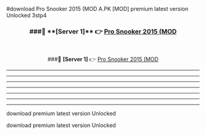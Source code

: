 #download Pro Snooker 2015 (MOD A.PK [MOD] premium latest version Unlocked 3stp4 



<div align="center">
<h3>###🔹 **[Server 1]** 👉 <a href="https://download1apk.web.app/">Pro Snooker 2015 (MOD</a></h3><br>


###🔹 **[Server 1]** 👉 <a href="https://download1apk.web.app/">Pro Snooker 2015 (MOD</a></h3>
</div>



----------------------------------------------------------

----------------------------------------------------------

----------------------------------------------------------

----------------------------------------------------------

----------------------------------------------------------

----------------------------------------------------------

----------------------------------------------------------

download premium latest version Unlocked

download premium latest version Unlocked
